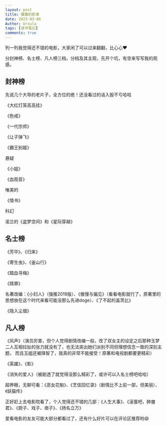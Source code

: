 ```yaml
---
layout: post
title: 雅雅的影单
date: 2023-03-06
Author: Ursula 
tags: [读书笔记]
comments: true
--- 
```


列一列我觉得还不错的电影，大家闲了可以过来翻翻，比心心:heart:

分封神榜、名士榜、凡人榜三档，分档及其主观，先开个坑，有空来写写我的观感。

## 封神榜
先说几个大导的老片子，全方位的绝！还没看过的话入股不亏哈哈

《大红灯笼高高挂》

《色戒》

《一代宗师》

《让子弹飞》

《霸王别姬》

悬疑

《小姐》

《血观音》

唯美的

《情书》

科幻

诺兰的《盗梦空间》和《星际穿越》

## 名士榜

《芳华》、《归来》

《寄生虫》、《釜山行》

《踏血寻梅》

《赎罪》

名著改编：《小妇人》（强推2019版）、《傲慢与偏见》（看看电影就行了，原著里的思想放在这个时代来看可能没那么先进doge）、《了不起的盖茨比》

《隐入尘烟》

## 凡人榜
《风声》（演员厉害，但个人觉得剧情改编一般，改了双女主的设定之后那种玉梦二人互相拉扯的张力就没有了，也无法突出她们派别不同但理想信念一致的深刻主题，
而且玉姐还被降智了，我真的非常不能接受！原著和电视剧都要更精彩）

《英雄》、《影》

《消失的爱人》（被剧透了就觉得没那么精彩了，或许可以入名士榜吧哈哈）

超养眼，无聊可看：《恶女花魁》、《艺伎回忆录》（剧情比不上前一部，但美丽）、《妖猫传》

正好赶上去电影院看了，个人觉得还不错的几部：《人生大事》、《滚蛋吧，肿瘤君》、《厨子、戏子、痞子》、《扬名立万》

爱看电影的友友可能大部分都看过了，还有什么好片可以在评论区推荐哟:smile:

